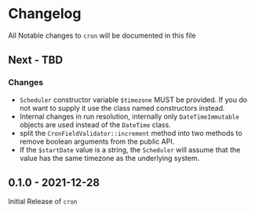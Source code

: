 # Changelog

All Notable changes to `cron` will be documented in this file

## Next - TBD

### Changes

- `Scheduler` constructor variable `$timezone` MUST be provided. If you do not want to supply it use the class named constructors instead.
- Internal changes in run resolution, internally only `DateTimeImmutable` objects are used instead of the `DateTime` class.
- split the `CronFieldValidator::increment` method into two methods to remove boolean arguments from the public API. 
- If the `$startDate` value is a string, the `Scheduler` will assume that the value has the same timezone as the underlying system.

## 0.1.0 - 2021-12-28

Initial Release of `cron`
